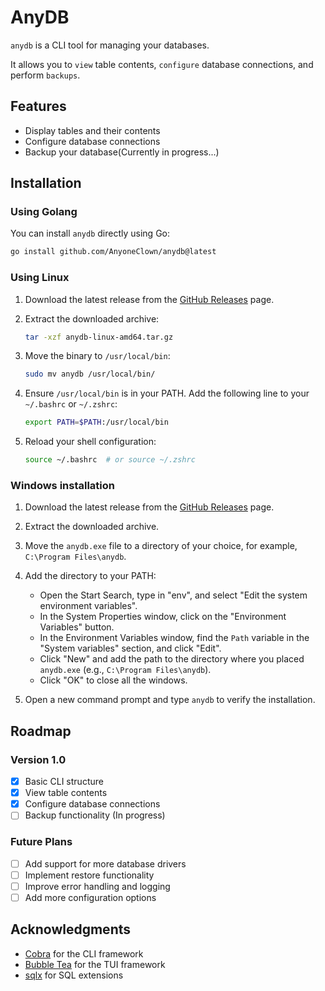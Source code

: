 # AnyDB

`anydb` is a CLI tool for managing your databases.

It allows you to `view` table contents, `configure` database connections, and perform `backups`.
## Features

- Display tables and their contents
- Configure database connections
- Backup your database(Currently in progress...)
## Installation

### Using Golang

You can install `anydb` directly using Go:

```sh
go install github.com/AnyoneClown/anydb@latest
```

### Using Linux

1. Download the latest release from the [GitHub Releases](https://github.com/AnyoneClown/anydb/releases) page.

2. Extract the downloaded archive:

    ```sh
    tar -xzf anydb-linux-amd64.tar.gz
    ```

3. Move the binary to `/usr/local/bin`:

    ```sh
    sudo mv anydb /usr/local/bin/
    ```

4. Ensure `/usr/local/bin` is in your PATH. Add the following line to your `~/.bashrc` or `~/.zshrc`:

    ```sh
    export PATH=$PATH:/usr/local/bin
    ```

5. Reload your shell configuration:

    ```sh
    source ~/.bashrc  # or source ~/.zshrc
    ```

### Windows installation

1. Download the latest release from the [GitHub Releases](https://github.com/AnyoneClown/anydb/releases) page.

2. Extract the downloaded archive.

3. Move the `anydb.exe` file to a directory of your choice, for example, `C:\Program Files\anydb`.

4. Add the directory to your PATH:
    - Open the Start Search, type in "env", and select "Edit the system environment variables".
    - In the System Properties window, click on the "Environment Variables" button.
    - In the Environment Variables window, find the `Path` variable in the "System variables" section, and click "Edit".
    - Click "New" and add the path to the directory where you placed `anydb.exe` (e.g., `C:\Program Files\anydb`).
    - Click "OK" to close all the windows.

5. Open a new command prompt and type `anydb` to verify the installation.
## Roadmap

### Version 1.0

- [x] Basic CLI structure
- [x] View table contents
- [x] Configure database connections
- [ ] Backup functionality (In progress)

### Future Plans

- [ ] Add support for more database drivers
- [ ] Implement restore functionality
- [ ] Improve error handling and logging
- [ ] Add more configuration options

## Acknowledgments

- [Cobra](https://github.com/spf13/cobra) for the CLI framework
- [Bubble Tea](https://github.com/charmbracelet/bubbletea) for the TUI framework
- [sqlx](https://github.com/jmoiron/sqlx) for SQL extensions